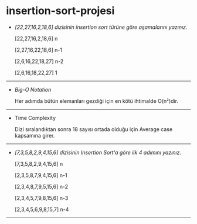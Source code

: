 # insertion-sort-projesi

- _[22,27,16,2,18,6] dizisinin insertion sort türüne göre aşamalarını yazınız._
 
   [22,27,16,2,18,6] n
   
   [2,27,16,22,18,6] n-1
   
   [2,6,16,22,18,27]  n-2
   
   [2,6,16,18,22,27]  1

---

- _Big-O Notation_
 
   Her adımda bütün elemanları gezdiği için en kötü ihtimalde O(n²)dir.

---

- Time Complexity
 
   Dizi sıralandıktan sonra 18 sayısı ortada olduğu için Average case kapsamına girer.

---

- _[7,3,5,8,2,9,4,15,6] dizisinin Insertion Sort'a göre ilk 4 adımını yazınız._
  
  [7,3,5,8,2,9,4,15,6] n
  
  [2,3,5,8,7,9,4,15,6] n-1
  
  [2,3,4,8,7,9,5,15,6] n-2
  
  [2,3,4,5,7,9,8,15,6] n-3
  
  [2,3,4,5,6,9,8,15,7] n-4

---
